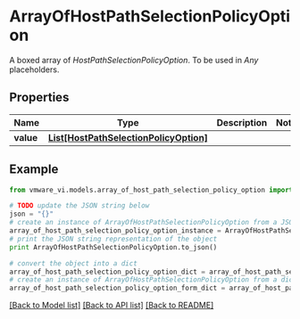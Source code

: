 # ArrayOfHostPathSelectionPolicyOption

A boxed array of *HostPathSelectionPolicyOption*. To be used in *Any* placeholders. 

## Properties
Name | Type | Description | Notes
------------ | ------------- | ------------- | -------------
**value** | [**List[HostPathSelectionPolicyOption]**](HostPathSelectionPolicyOption.md) |  | 

## Example

```python
from vmware_vi.models.array_of_host_path_selection_policy_option import ArrayOfHostPathSelectionPolicyOption

# TODO update the JSON string below
json = "{}"
# create an instance of ArrayOfHostPathSelectionPolicyOption from a JSON string
array_of_host_path_selection_policy_option_instance = ArrayOfHostPathSelectionPolicyOption.from_json(json)
# print the JSON string representation of the object
print ArrayOfHostPathSelectionPolicyOption.to_json()

# convert the object into a dict
array_of_host_path_selection_policy_option_dict = array_of_host_path_selection_policy_option_instance.to_dict()
# create an instance of ArrayOfHostPathSelectionPolicyOption from a dict
array_of_host_path_selection_policy_option_form_dict = array_of_host_path_selection_policy_option.from_dict(array_of_host_path_selection_policy_option_dict)
```
[[Back to Model list]](../README.md#documentation-for-models) [[Back to API list]](../README.md#documentation-for-api-endpoints) [[Back to README]](../README.md)



